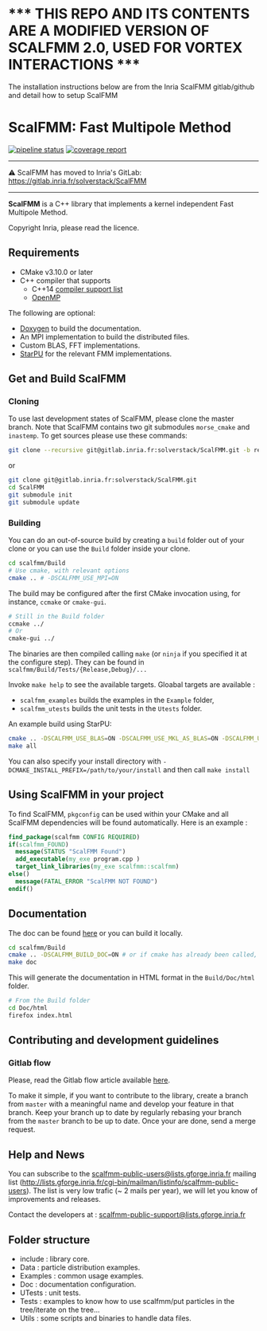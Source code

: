 # *** THIS REPO AND ITS CONTENTS ARE A MODIFIED VERSION OF SCALFMM 2.0, USED FOR VORTEX INTERACTIONS ***
The installation instructions below are from the Inria ScalFMM gitlab/github and detail how to setup ScalFMM


# ScalFMM: Fast Multipole Method

[![pipeline status](https://gitlab.inria.fr/solverstack/ScalFMM/badges/develop/pipeline.svg)](https://gitlab.inria.fr/solverstack/ScalFMM/commits/develop)
[![coverage report](https://gitlab.inria.fr/solverstack/ScalFMM/badges/develop/coverage.svg)](https://gitlab.inria.fr/solverstack/ScalFMM/commits/develop)

----

:warning: ScalFMM has moved to Inria's GitLab: https://gitlab.inria.fr/solverstack/ScalFMM

----

**ScalFMM** is a C++ library that implements a kernel independent Fast Multipole Method.


Copyright Inria, please read the licence.

## Requirements

  - CMake v3.10.0 or later
  - C++ compiler that supports
    - C++14 [compiler support list](http://en.cppreference.com/w/cpp/compiler_support)
    - [OpenMP](http://www.openmp.org/resources/openmp-compilers/)

The following are optional:

  - [Doxygen](http://www.stack.nl/~dimitri/doxygen/) to build the documentation.
  - An MPI implementation to build the distributed files.
  - Custom BLAS, FFT implementations.
  - [StarPU](http://starpu.gforge.inria.fr/) for the relevant FMM implementations.

## Get and Build ScalFMM

### Cloning

To use last development states of ScalFMM, please clone the master
  branch. Note that ScalFMM contains two git submodules `morse_cmake` and `inastemp`.
  To get sources please use these commands:
``` bash
git clone --recursive git@gitlab.inria.fr:solverstack/ScalFMM.git -b requested_branch
```
or
```bash
git clone git@gitlab.inria.fr:solverstack/ScalFMM.git
cd ScalFMM
git submodule init
git submodule update

``` 
### Building
You can do an out-of-source build by creating a `build` folder out of your clone or you can use the `Build`
folder inside your clone.

``` bash
cd scalfmm/Build
# Use cmake, with relevant options
cmake .. # -DSCALFMM_USE_MPI=ON
```

The build may be configured after the first CMake invocation using, for instance, `ccmake` or `cmake-gui`.

```bash
# Still in the Build folder
ccmake ../
# Or
cmake-gui ../
```

The binaries are then compiled calling `make` (or `ninja` if you specified it at the configure step).
They can be found in `scalfmm/Build/Tests/{Release,Debug}/...`

Invoke `make help` to see the available targets.
Gloabal targets are available :
* `scalfmm_examples` builds the examples in the `Example` folder,
* `scalfmm_utests` builds the unit tests in the `Utests` folder.

An example build using StarPU:

```bash
cmake .. -DSCALFMM_USE_BLAS=ON -DSCALFMM_USE_MKL_AS_BLAS=ON -DSCALFMM_USE_FFT=ON -DSCALFMM_USE_STARPU=ON
make all
```

You can also specify your install directory with `-DCMAKE_INSTALL_PREFIX=/path/to/your/install` and then
call `make install`

## Using ScalFMM in your project

To find ScalFMM, `pkgconfig` can be used within your CMake and all ScalFMM dependencies will be found automatically.
Here is an example :

```cmake
find_package(scalfmm CONFIG REQUIRED)
if(scalfmm_FOUND)
  message(STATUS "ScalFMM Found")
  add_executable(my_exe program.cpp )
  target_link_libraries(my_exe scalfmm::scalfmm)
else()
  message(FATAL_ERROR "ScalFMM NOT FOUND")
endif()
```

## Documentation
The doc can be found [here](https://solverstack.gitlabpages.inria.fr/ScalFMM/) or you can build it locally.

```bash
cd scalfmm/Build
cmake .. -DSCALFMM_BUILD_DOC=ON # or if cmake has already been called, ccmake .
make doc
```

This will generate the documentation in HTML format in the `Build/Doc/html` folder.

```bash
# From the Build folder
cd Doc/html
firefox index.html
```
## Contributing and development guidelines

### Gitlab flow

Please, read the Gitlab flow article available [here](https://docs.gitlab.com/ee/workflow/gitlab_flow.html).

To make it simple, if you want to contribute to the library, create a branch from `master` with a meaningful name and develop
your feature in that branch. Keep your branch up to date by regularly rebasing your branch from the `master` branch to be up
to date. Once your are done, send a merge request.

## Help and News

You can subscribe to the scalfmm-public-users@lists.gforge.inria.fr mailing list (http://lists.gforge.inria.fr/cgi-bin/mailman/listinfo/scalfmm-public-users). The list is very low trafic (~ 2 mails per year), we will let you know of improvements and releases.

Contact the developers at : scalfmm-public-support@lists.gforge.inria.fr

## Folder structure
  - include : library core.
  - Data : particle distribution examples.
  - Examples : common usage examples.
  - Doc : documentation configuration.
  - UTests : unit tests.
  - Tests : examples to know how to use scalfmm/put particles in the tree/iterate on the tree...
  - Utils : some scripts and binaries to handle data files.
